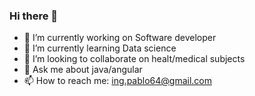 ### Hi there 👋

<!--
**PabloRendon64/PabloRendon64** is a ✨ _special_ ✨ repository because its `README.md` (this file) appears on your GitHub profile.

Here are some ideas to get you started:

- 🔭 I’m currently working on ...
- 🌱 I’m currently learning ...
- 👯 I’m looking to collaborate on ...
- 🤔 I’m looking for help with ...
- 💬 Ask me about ...
- 📫 How to reach me: ...
- 😄 Pronouns: ...
- ⚡ Fun fact: ...
-->
- 🔭 I’m currently working on Software developer
- 🌱 I’m currently learning Data science
- 👯 I’m looking to collaborate on healt/medical subjects
- 💬 Ask me about java/angular
- 📫 How to reach me: ing.pablo64@gmail.com

